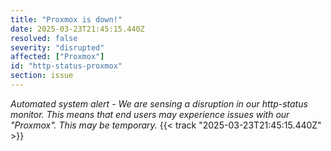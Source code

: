 ```yaml
---
title: "Proxmox is down!"
date: 2025-03-23T21:45:15.440Z
resolved: false
severity: "disrupted"
affected: ["Proxmox"]
id: "http-status-proxmox"
section: issue
---
```


**Automated system alert* - We are sensing a disruption in our http-status monitor. This means that end users may experience issues with our "Proxmox". This may be temporary.* {{< track "2025-03-23T21:45:15.440Z" >}}
